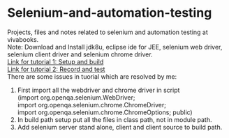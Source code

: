 # Selenium-and-automation-testing  
Projects, files and notes related to selenium and automation testing at vivabooks.  
Note: Download and Install jdk8u, eclipse ide for JEE, selenium web driver, selenium client driver and selenium chrome driver.   
[Link for tutorial 1: Setup and build](https://www.youtube.com/watch?v=U-JRw7yRFcA)  
[Link for tutorial 2: Record and test](https://www.youtube.com/watch?v=sVbXRfmipeg)  
There are some issues in tuorial which are resolved by me:  
1) First import all the webdriver and chrome driver in script  
(import org.openqa.selenium.WebDriver;  
import org.openqa.selenium.chrome.ChromeDriver;  
import org.openqa.selenium.chrome.ChromeOptions;
public)  
2) In build path setup put all the files in class path, not in module path.  
3) Add selenium server stand alone, client and client source to build path.  
